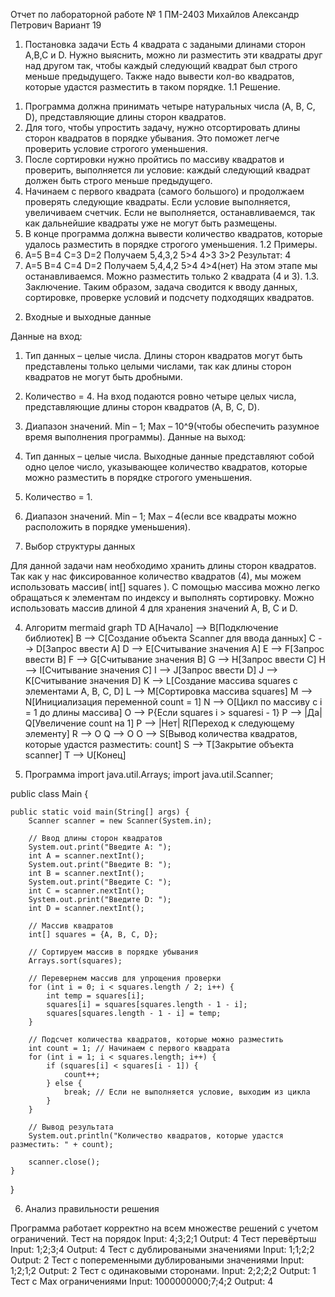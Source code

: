Отчет по лабораторной работе № 1
ПМ-2403
Михайлов Александр Петрович
Вариант 19
1. Постановка задачи
Есть 4 квадрата с задаными длинами сторон A,B,C и D. Нужно выяснить, можно ли разместить эти квадраты друг над другом так, чтобы каждый следующий квадрат был строго меньше предыдущего. Также надо вывести кол-во квадратов, которые удастся разместить в таком порядке.
1.1	Решение.
1)	Программа должна принимать четыре натуральных числа (A, B, C, D), представляющие длины сторон квадратов.
2)	Для того, чтобы упростить задачу, нужно отсортировать длины сторон квадратов в порядке убывания. Это поможет легче проверить условие строгого уменьшения.
3)	После сортировки нужно пройтись по массиву квадратов и проверить, выполняется ли условие: каждый следующий квадрат должен быть строго меньше предыдущего.
4)	Начинаем с первого квадрата (самого большого) и продолжаем проверять следующие квадраты. Если условие выполняется, увеличиваем счетчик. Если не выполняется, останавливаемся, так как дальнейшие квадраты уже не могут быть размещены.
5)	В конце программа должна вывести количество квадратов, которые удалось разместить в порядке строгого уменьшения.
1.2	Примеры.
1)	A=5 B=4 C=3 D=2
Получаем 5,4,3,2
5>4
4>3
3>2
Результат: 4
2)	A=5 B=4 C=4 D=2
Получаем 5,4,4,2
5>4
4>4(нет)
На этом этапе мы останавливаемся. Можно разместить только 2 квадрата (4 и 3).
1.3. Заключение.
Таким образом, задача сводится к вводу данных, сортировке, проверке условий и подсчету подходящих квадратов.

2. Входные и выходные данные

Данные на вход:
1.	Тип данных – целые числа. Длины сторон квадратов могут быть представлены только целыми числами, так как длины сторон квадратов не могут быть дробными.
2.	Количество = 4. На вход подаются ровно четыре целых числа, представляющие длины сторон квадратов (A, B, C, D).
3.	Диапазон значений. Min – 1; Max – 10^9(чтобы обеспечить разумное время выполнения программы).
Данные на выход:
1.	Тип данных – целые числа. Выходные данные представляют собой одно целое число, указывающее количество квадратов, которые можно разместить в порядке строгого уменьшения.
2.	Количество = 1.
3.	Диапазон значений. Min – 1; Max – 4(если все квадраты можно расположить  в порядке уменьшения).

3. Выбор структуры данных

Для данной задачи нам необходимо хранить длины сторон квадратов. Так как у нас фиксированное количество квадратов (4), мы можем использовать массив( int[] squares ). С помощью массива можно легко обращаться к элементам по индексу и выполнять сортировку. Можно использовать массив длиной 4 для хранения значений A, B, C и D.

4. Алгоритм
	mermaid
graph TD
    A[Начало] --> B[Подключение библиотек]
    B --> C[Создание объекта Scanner для ввода данных]
    C --> D[Запрос ввести A]
    D --> E[Считывание значения A]
    E --> F[Запрос ввести B]
    F --> G[Считывание значения B]
    G --> H[Запрос ввести C]
    H --> I[Считывание значения C]
    I --> J[Запрос ввести D]
    J --> K[Считывание значения D]
    K --> L[Создание массива squares с элементами A, B, C, D]
    L --> M[Сортировка массива squares]
    M --> N[Инициализация переменной count = 1]
    N --> O[Цикл по массиву с i = 1 до длины массива]
    O --> P{Если squares i > squaresi - 1}
    P --> |Да| Q[Увеличение count на 1]
    P --> |Нет| R[Переход к следующему элементу]
    R --> O
    Q --> O
    O --> S[Вывод количества квадратов, которые удастся разместить: count]
    S --> T[Закрытие объекта scanner]
    T --> U[Конец]

5. Программа
import java.util.Arrays;
import java.util.Scanner;

public class Main {

    public static void main(String[] args) {
        Scanner scanner = new Scanner(System.in);
        
        // Ввод длины сторон квадратов
        System.out.print("Введите A: ");
        int A = scanner.nextInt();
        System.out.print("Введите B: ");
        int B = scanner.nextInt();
        System.out.print("Введите C: ");
        int C = scanner.nextInt();
        System.out.print("Введите D: ");
        int D = scanner.nextInt();
        
        // Массив квадратов
        int[] squares = {A, B, C, D};
        
        // Сортируем массив в порядке убывания
        Arrays.sort(squares);
        
        // Перевернем массив для упрощения проверки
        for (int i = 0; i < squares.length / 2; i++) {
            int temp = squares[i];
            squares[i] = squares[squares.length - 1 - i];
            squares[squares.length - 1 - i] = temp;
        }
        
        // Подсчет количества квадратов, которые можно разместить
        int count = 1; // Начинаем с первого квадрата
        for (int i = 1; i < squares.length; i++) {
            if (squares[i] < squares[i - 1]) {
                count++;
            } else {
                break; // Если не выполняется условие, выходим из цикла
            }
        }
        
        // Вывод результата
        System.out.println("Количество квадратов, которые удастся разместить: " + count);
        
        scanner.close();
    }
}


6. Анализ правильности решения

Программа работает корректно на всем множестве решений с учетом ограничений.
Тест на порядок
Input:
	4;3;2;1
Output:
	4
Тест перевёртыш
Input:
	1;2;3;4
Output:
	4
Тест с дублироваными значениями
Input:
	1;1;2;2
Output:
	2
Тест с попеременными дублироваными значениями
Input:
	1;2;1;2
Output:
	2
Тест с одинаковыми сторонами.
Input:
	2;2;2;2
Output:
	1
Тест с Max ограничениями
Input:
	1000000000;7;4;2
Output:
	4
